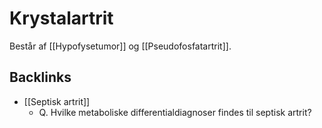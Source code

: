 # Krystalartrit
Består af [[Hypofysetumor]] og [[Pseudofosfatartrit]].

## Backlinks
* [[Septisk artrit]]
	* Q. Hvilke metaboliske differentialdiagnoser findes til septisk artrit?

<!-- {BearID:88DE065F-A5D1-4E05-A58C-84AC5E78C940-71605-00009D143861BA83} -->
